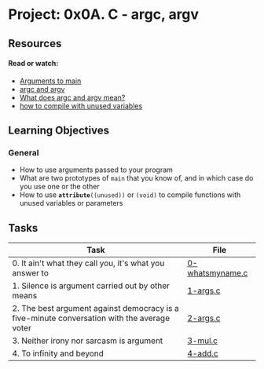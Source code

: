# Project: 0x0A. C - argc, argv

## Resources

#### Read or watch:

* [Arguments to main](https://intranet.alxswe.com/rltoken/Jip_nI4tv2ybQZ-jV3fqJg)
* [argc and argv](https://intranet.alxswe.com/rltoken/31aLwv8qsXuiUZrOk9Djqg)
* [What does argc and argv mean?](https://intranet.alxswe.com/rltoken/A0pzqslB6Z3Y3OV3hJQ6Tw)
* [how to compile with unused variables](https://intranet.alxswe.com/rltoken/MkOUE1ndq1UAx9Erk-AVbg)
## Learning Objectives

### General

* How to use arguments passed to your program
* What are two prototypes of <code>main</code> that you know of, and in which case do you use one or the other
* How to use <code>__attribute__((unused))</code> or <code>(void)</code> to compile functions with unused variables or parameters
## Tasks

| Task | File |
| ---- | ---- |
| 0. It ain't what they call you, it's what you answer to | [0-whatsmyname.c](./0-whatsmyname.c) |
| 1. Silence is argument carried out by other means | [1-args.c](./1-args.c) |
| 2. The best argument against democracy is a five-minute conversation with the average voter | [2-args.c](./2-args.c) |
| 3. Neither irony nor sarcasm is argument | [3-mul.c](./3-mul.c) |
| 4. To infinity and beyond | [4-add.c](./4-add.c) |


